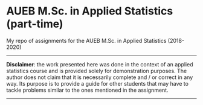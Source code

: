 # AUEB M.Sc. in Applied Statistics (part-time)
My repo of assignments for the AUEB M.Sc. in Applied Statistics (2018-2020)

----------

**Disclaimer**: the work presented here was done in the context of an applied statistics course and is provided solely for demonstration purposes. The author does not claim that it is necessarily complete and / or correct in any way. Its purpose is to provide a guide for other students that may have to tackle problems similar to the ones mentioned in the assignment.

----------
